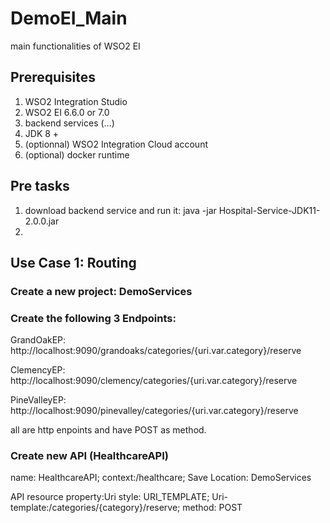 # DemoEI_Main
main functionalities of WSO2 EI
## Prerequisites
1) WSO2 Integration Studio
2) WSO2 EI 6.6.0 or 7.0
3) backend services (...)
4) JDK 8 +
4) (optionnal) WSO2 Integration Cloud account
5) (optional) docker runtime

## Pre tasks
1) download backend service and run it:
  java -jar Hospital-Service-JDK11-2.0.0.jar
2)


## Use Case 1: Routing
### Create a new project: DemoServices
### Create the following 3 Endpoints:
GrandOakEP: http://localhost:9090/grandoaks/categories/{uri.var.category}/reserve

ClemencyEP:  http://localhost:9090/clemency/categories/{uri.var.category}/reserve

PineValleyEP:  http://localhost:9090/pinevalley/categories/{uri.var.category}/reserve

all are http enpoints and have POST as method.

### Create new API (HealthcareAPI)
name: HealthcareAPI; context:/healthcare; Save Location: DemoServices

API resource property:Uri style: URI_TEMPLATE; Uri-template:/categories/{category}/reserve; method: POST
